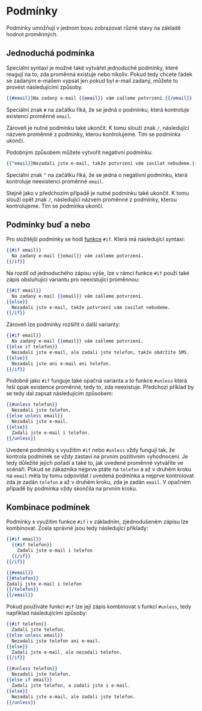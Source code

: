 # Podmínky

Podmínky umožňují v jednom boxu zobrazovat různé stavy na základě hodnot proměnných.

## Jednoduchá podmínka

Speciální syntaxí je možné také vytvářet jednoduché podmínky, které reagují na to, zda proměnná existuje nebo nikoliv. Pokud tedy chcete řádek se zadaným e-mailem vypsat jen pokud byl e-mail zadaný, můžete to provést následujícími způsoby.

```handlebars
{{#email}}Na zadaný e-mail {{email}} vám zašleme potvrzení.{{/email}}
```

Speciální znak ``#`` na začátku říká, že se jedná o podmínku, která kontroluje existenci proměnné ``email``. 

Zároveň je nutné podmínku také ukončit. K tomu slouží znak ``/``, následující názvem proměnné z podmínky, kterou kontrolujeme. Tím se podmínka ukončí.

Podobným způsobem můžete vytvořit negativní podmínku:

```handlebars
{{^email}}Nezadali jste e-mail, takže potvrzení vám zasílat nebudeme.{{/email}}
```

Speciální znak ``^`` na začátku říká, že se jedná o negativní podmínku, která kontroluje neexistenci proměnné ``email``. 

Stejně jako v předchozím případě je nutné podmínku také ukončit. K tomu slouží opět znak ``/``, následující názvem proměnné z podmínky, kterou kontrolujeme. Tím se podmínka ukončí.


## Podmínky buď a nebo

Pro složitější podmínky se hodí [funkce](funkce.md) ``#if``. Která má následující syntaxi:

```handlebars
{{#if email}}
  Na zadaný e-mail {{email}} vám zašleme potvrzení.
{{/if}}
```
Na rozdíl od jednoduchého zápisu výše, lze v rámci funkce ``#if`` použí také zápis obsluhující variantu pro neexistující proměnnou:

```handlebars
{{#if email}}
  Na zadaný e-mail {{email}} vám zašleme potvrzení.
{{else}}
  Nezadali jste e-mail, takže potvrzení vám zasílat nebudeme.
{{/if}}
```

Zároveň lze podmínky rozšířit o další varianty:

```handlebars
{{#if email}}
  Na zadaný e-mail {{email}} vám zašleme potvrzení.
{{else if telefon}}
  Nezadali jste e-mail, ale zadali jste telefon, takže obdržíte SMS.
{{else}}
  Nezadali jste ani e-mail ani telefon.
{{/if}}
```

Podobně jako ``#if`` funguje také opačná varianta a to funkce ``#unless`` která řeší opak existence proměnné, tedy to, zda neexistuje. Předchozí příklad by se tedy dal zapsat následujícím způsobem:

```handlebars
{{#unless telefon}}
  Nezadali jste telefon.
{{else unless email}}
  Nezadali jste e-mail.
{{else}}
  Zadali jste e-mail i telefon.
{{/unless}}
```

Uvedené podmínky s využitím ``#if`` nebo ``#unless`` vždy fungují tak, že kontrola podmínek se vždy zastaví na prvním pozitivním vyhodnocení. Je tedy důležité jejich pořadí a také to, jak uvedené proměnné vytváříte ve scénáři. Pokud se zákazníka nejprve ptáte na ``telefon`` a až v druhém kroku na ``email`` měla by tomu odpovídat i uvedená podmínka a nejprve kontrolovat zda je zadán ``telefon`` a až v druhém kroku, zda je zadán ``email``. V opačném případě by podmínka vždy skončila na prvním kroku.

## Kombinace podmínek

Podmínky s využitím funkce ``#if`` i v základním, zjednodušeném zápisu lze kombinovat. Zcela správné jsou tedy následující příklady:

```handlebars
{{#if email}}
  {{#if telefon}}
    Zadali jste e-mail i telefon
  {{/if}}
{{/if}}
```

```handlebars
{{#email}}
{{#telefon}}
Zadali jste e-mail i telefon
{{/telefon}}
{{/email}}
```

Pokud používáte funkci ``#if`` lze její zápis kombinovat s funkcí ``#unless``, tedy například následujícími způsoby:

```handlebars
{{#if telefon}}
  Zadali jste telefon.
{{else unless email}}
  Nezadali jste telefon ani e-mail.
{{else}}
  Zadali jste e-mail, ale nezadali telefon.
{{/if}}
```

```handlebars
{{#unless telefon}}
  Nezadali jste telefon.
{{else if email}}
  Zadali jste telefon, a zadali jste i e-mail.
{{else}}
  Nezadali jste e-mail, ale zadali jste telefon.
{{/unless}}
```
